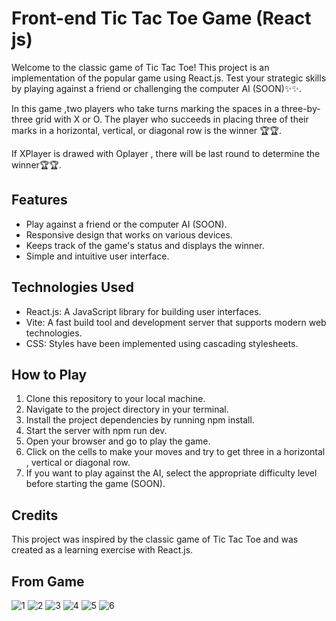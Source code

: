 # Front-end Tic Tac Toe Game (React js)

Welcome to the classic game of Tic Tac Toe! This project is an implementation of the popular game using React.js. Test your strategic skills by playing against a friend or challenging the computer AI (SOON)✨✨.

In this game ,two players who take turns marking the spaces in a three-by-three grid with X or O. The player who succeeds in placing three of their marks in a horizontal, vertical, or diagonal row is the winner 🏆🏆.

If XPlayer is drawed with Oplayer , there will be last round to determine the winner🏆🏆.

## Features

- Play against a friend or the computer AI (SOON).
- Responsive design that works on various devices.
- Keeps track of the game's status and displays the winner.
- Simple and intuitive user interface.

## Technologies Used

- React.js: A JavaScript library for building user interfaces.
- Vite: A fast build tool and development server that supports modern web technologies.
- CSS: Styles have been implemented using cascading stylesheets.

## How to Play

1. Clone this repository to your local machine.
2. Navigate to the project directory in your terminal.
3. Install the project dependencies by running npm install.
4. Start the server with npm run dev.
5. Open your browser and go to play the game.
6. Click on the cells to make your moves and try to get three in a horizontal , vertical or diagonal row.
7. If you want to play against the AI, select the appropriate difficulty level before starting the game (SOON).

## Credits

This project was inspired by the classic game of Tic Tac Toe and was created as a learning exercise with React.js.

## From Game
![1](https://github.com/HebaAli48/react-tictactoc/assets/131808003/19e2e077-73fc-42bc-b132-cbc9c6aea391)
![2](https://github.com/HebaAli48/react-tictactoc/assets/131808003/852af114-b07b-4a7b-a1f7-14ad38899d6f)
![3](https://github.com/HebaAli48/react-tictactoc/assets/131808003/452a8c68-c5cb-4049-9009-b3ce3b352473)
![4](https://github.com/HebaAli48/react-tictactoc/assets/131808003/0a3a3c9f-3415-45f6-857f-a38c9ebe2815)
![5](https://github.com/HebaAli48/react-tictactoc/assets/131808003/4b5d7b15-163c-4cc4-b687-4e86442d93c2)
![6](https://github.com/HebaAli48/react-tictactoc/assets/131808003/40db5286-189c-491d-be1f-123f7169f23a)

